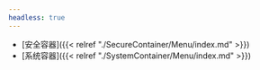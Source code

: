 ```yaml
---
headless: true
---
```


- [安全容器]({{< relref "./SecureContainer/Menu/index.md" >}})
- [系统容器]({{< relref "./SystemContainer/Menu/index.md" >}})
